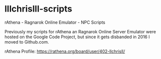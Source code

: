 # lllchrislll-scripts
rAthena - Ragnarok Online Emulator - NPC Scripts

Previously my scripts for rAthena an Ragnarok Online Server Emulator were hosted on the Google Code Project, 
but since it gets disbanded in 2016 I moved to Github.com.

rAthena Profile:
https://rathena.org/board/user/402-llchrisll/